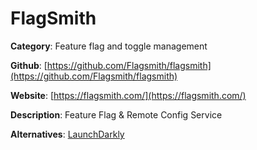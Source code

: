 
# FlagSmith

**Category**: Feature flag and toggle management

**Github**: [https://github.com/Flagsmith/flagsmith](https://github.com/Flagsmith/flagsmith)

**Website**: [https://flagsmith.com/](https://flagsmith.com/)

**Description**:
Feature Flag & Remote Config Service

**Alternatives**: [LaunchDarkly](https://launchdarkly.com/)
